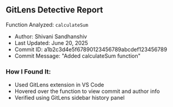 ## GitLens Detective Report

Function Analyzed: `calculateSum` 

- Author: Shivani Sandhanshiv  
- Last Updated: June 20, 2025  
- Commit ID: a1b2c3d4e5f67890123456789abcdef123456789  
- Commit Message: "Added calculateSum function"

### How I Found It:
- Used GitLens extension in VS Code  
- Hovered over the function to view commit and author info  
- Verified using GitLens sidebar history panel
